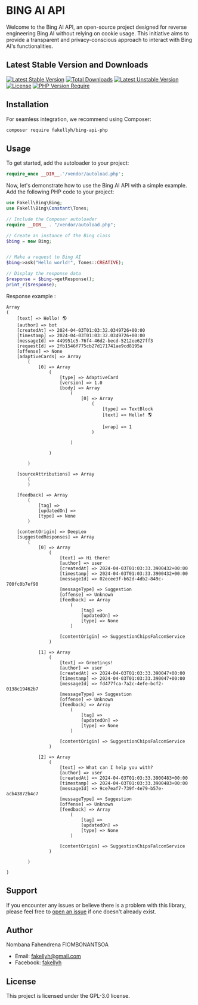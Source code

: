 # BING AI API

Welcome to the Bing AI API, an open-source project designed for reverse engineering Bing AI without relying on cookie usage. This initiative aims to provide a transparent and privacy-conscious approach to interact with Bing AI's functionalities.

## Latest Stable Version and Downloads

[![Latest Stable Version](http://poser.pugx.org/fakellyh/bing-api-php/v)](https://packagist.org/packages/fakellyh/bing-api-php) [![Total Downloads](http://poser.pugx.org/fakellyh/bing-api-php/downloads)](https://packagist.org/packages/fakellyh/bing-api-php) [![Latest Unstable Version](http://poser.pugx.org/fakellyh/bing-api-php/v/unstable)](https://packagist.org/packages/fakellyh/bing-api-php) [![License](http://poser.pugx.org/fakellyh/bing-api-php/license)](https://packagist.org/packages/fakellyh/bing-api-php) [![PHP Version Require](http://poser.pugx.org/fakellyh/bing-api-php/require/php)](https://packagist.org/packages/fakellyh/bing-api-php)

## Installation

For seamless integration, we recommend using Composer:

```bash
composer require fakellyh/bing-api-php
```

## Usage

To get started, add the autoloader to your project:

```php
require_once __DIR__.'/vendor/autoload.php';
```

Now, let's demonstrate how to use the Bing AI API with a simple example. Add the following PHP code to your project:

```php
use Fakell\Bing\Bing;
use Fakell\Bing\Constant\Tones;

// Include the Composer autoloader
require __DIR__ . "/vendor/autoload.php";

// Create an instance of the Bing class
$bing = new Bing;


// Make a request to Bing AI
$bing->ask("Hello world!", Tones::CREATIVE);

// Display the response data
$response = $bing->getResponse();
print_r($response);
```
Response example : 
```
Array
(
    [text] => Hello! 🌎
    [author] => bot
    [createdAt] => 2024-04-03T01:03:32.0349726+00:00
    [timestamp] => 2024-04-03T01:03:32.0349726+00:00
    [messageId] => 449951c5-76f4-46d2-becd-5212ee627ff3
    [requestId] => 2fb1546f775cb27d171741ae9cd8195a
    [offense] => None
    [adaptiveCards] => Array
        (
            [0] => Array
                (
                    [type] => AdaptiveCard
                    [version] => 1.0
                    [body] => Array
                        (
                            [0] => Array
                                (
                                    [type] => TextBlock
                                    [text] => Hello! 🌎

                                    [wrap] => 1
                                )

                        )

                )

        )

    [sourceAttributions] => Array
        (
        )

    [feedback] => Array
        (
            [tag] => 
            [updatedOn] => 
            [type] => None
        )

    [contentOrigin] => DeepLeo
    [suggestedResponses] => Array
        (
            [0] => Array
                (
                    [text] => Hi there!
                    [author] => user
                    [createdAt] => 2024-04-03T01:03:33.3900432+00:00
                    [timestamp] => 2024-04-03T01:03:33.3900432+00:00
                    [messageId] => 02ecee3f-b62d-4db2-849c-700fc0b7ef90
                    [messageType] => Suggestion
                    [offense] => Unknown
                    [feedback] => Array
                        (
                            [tag] => 
                            [updatedOn] => 
                            [type] => None
                        )

                    [contentOrigin] => SuggestionChipsFalconService
                )

            [1] => Array
                (
                    [text] => Greetings!
                    [author] => user
                    [createdAt] => 2024-04-03T01:03:33.390047+00:00
                    [timestamp] => 2024-04-03T01:03:33.390047+00:00
                    [messageId] => fd477fca-7a2c-4efe-bcf2-0138c19462b7
                    [messageType] => Suggestion
                    [offense] => Unknown
                    [feedback] => Array
                        (
                            [tag] => 
                            [updatedOn] => 
                            [type] => None
                        )

                    [contentOrigin] => SuggestionChipsFalconService
                )

            [2] => Array
                (
                    [text] => What can I help you with?
                    [author] => user
                    [createdAt] => 2024-04-03T01:03:33.3900483+00:00
                    [timestamp] => 2024-04-03T01:03:33.3900483+00:00
                    [messageId] => 9ce7eaf7-739f-4e79-b57e-acb43872b4c7
                    [messageType] => Suggestion
                    [offense] => Unknown
                    [feedback] => Array
                        (
                            [tag] => 
                            [updatedOn] => 
                            [type] => None
                        )

                    [contentOrigin] => SuggestionChipsFalconService
                )

        )

)

```

## Support

If you encounter any issues or believe there is a problem with this library, please feel free to [open an issue](https://github.com/fakellgit/bing-api-php/issues/new) if one doesn't already exist.

## Author

Nombana Fahendrena FIOMBONANTSOA

- Email: [fakellyh@gmail.com](mailto:fakellyh@gmail.com)
- Facebook: [fakellyh](https://www.facebook.com/fakellyh)

## License

This project is licensed under the  GPL-3.0 license.

